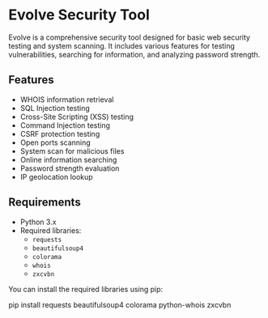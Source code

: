 # Evolve Security Tool

Evolve is a comprehensive security tool designed for basic web security testing and system scanning. It includes various features for testing vulnerabilities, searching for information, and analyzing password strength.

## Features

- WHOIS information retrieval
- SQL Injection testing
- Cross-Site Scripting (XSS) testing
- Command Injection testing
- CSRF protection testing
- Open ports scanning
- System scan for malicious files
- Online information searching
- Password strength evaluation
- IP geolocation lookup

## Requirements

- Python 3.x
- Required libraries:
  - `requests`
  - `beautifulsoup4`
  - `colorama`
  - `whois`
  - `zxcvbn`

You can install the required libraries using pip:

pip install requests beautifulsoup4 colorama python-whois zxcvbn
